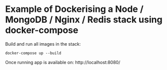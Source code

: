 # Example of Dockerising a Node / MongoDB / Nginx / Redis stack using docker-compose

Build and run all images in the stack:
```
docker-compose up --build
```

Once running app is available on:
http://localhost:8080/
